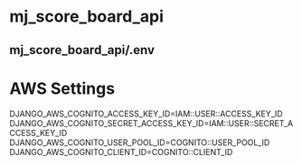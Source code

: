# mj_score_board_api

## mj_score_board_api/.env
# AWS Settings
DJANGO_AWS_COGNITO_ACCESS_KEY_ID=IAM::USER::ACCESS_KEY_ID
DJANGO_AWS_COGNITO_SECRET_ACCESS_KEY_ID=IAM::USER::SECRET_ACCESS_KEY_ID
DJANGO_AWS_COGNITO_USER_POOL_ID=COGNITO::USER_POOL_ID
DJANGO_AWS_COGNITO_CLIENT_ID=COGNITO::CLIENT_ID
